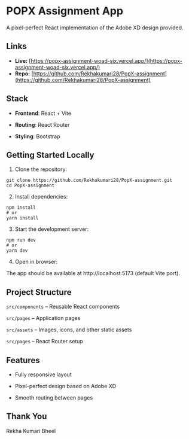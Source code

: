 # POPX Assignment App

A pixel-perfect React implementation of the Adobe XD design provided.

## Links
- **Live:** [https://popx-assignment-woad-six.vercel.app/](https://popx-assignment-woad-six.vercel.app/)  
- **Repo:** [https://github.com/Rekhakumari28/PopX-assignment](https://github.com/Rekhakumari28/PopX-assignment)

## Stack
- **Frontend**: React + Vite

- **Routing**: React Router

- **Styling**: Bootstrap

## Getting Started Locally

1. Clone the repository:

```
git clone https://github.com/Rekhakumari28/PopX-assignment.git
cd PopX-assignment
```

2. Install dependencies:

```
npm install
# or
yarn install
```

3. Start the development server:

```
npm run dev
# or
yarn dev
```
4. Open in browser:

The app should be available at http://localhost:5173
 (default Vite port).


## Project Structure

`src/components` – Reusable React components

`src/pages` – Application pages

`src/assets` – Images, icons, and other static assets

`src/pages` – React Router setup 

## Features

- Fully responsive layout

- Pixel-perfect design based on Adobe XD

- Smooth routing between pages


## Thank You

Rekha Kumari Bheel